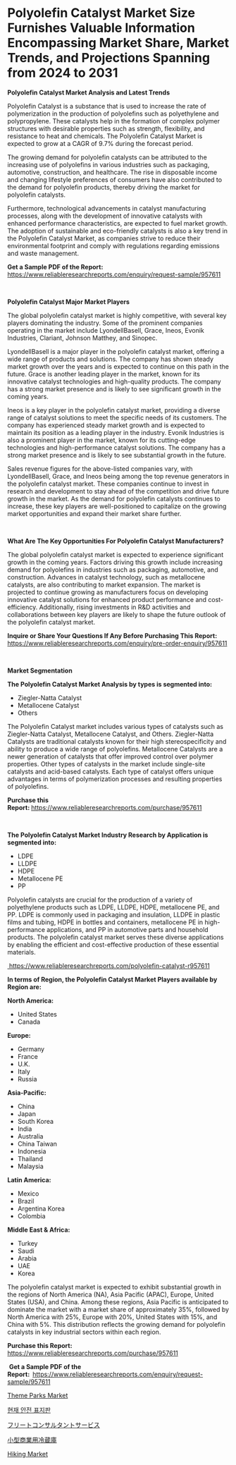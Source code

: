 <p><h1>Polyolefin Catalyst Market Size Furnishes Valuable Information Encompassing Market Share, Market Trends, and Projections Spanning from 2024 to 2031</h1></p><p><strong>Polyolefin Catalyst Market Analysis and Latest Trends</strong></p>
<p><p>Polyolefin Catalyst is a substance that is used to increase the rate of polymerization in the production of polyolefins such as polyethylene and polypropylene. These catalysts help in the formation of complex polymer structures with desirable properties such as strength, flexibility, and resistance to heat and chemicals. The Polyolefin Catalyst Market is expected to grow at a CAGR of 9.7% during the forecast period.</p><p>The growing demand for polyolefin catalysts can be attributed to the increasing use of polyolefins in various industries such as packaging, automotive, construction, and healthcare. The rise in disposable income and changing lifestyle preferences of consumers have also contributed to the demand for polyolefin products, thereby driving the market for polyolefin catalysts.</p><p>Furthermore, technological advancements in catalyst manufacturing processes, along with the development of innovative catalysts with enhanced performance characteristics, are expected to fuel market growth. The adoption of sustainable and eco-friendly catalysts is also a key trend in the Polyolefin Catalyst Market, as companies strive to reduce their environmental footprint and comply with regulations regarding emissions and waste management.</p></p>
<p><strong>Get a Sample PDF of the Report:&nbsp;</strong> <a href="https://www.reliableresearchreports.com/enquiry/request-sample/957611">https://www.reliableresearchreports.com/enquiry/request-sample/957611</a></p>
<p>&nbsp;</p>
<p><strong>Polyolefin Catalyst Major Market Players</strong></p>
<p><p>The global polyolefin catalyst market is highly competitive, with several key players dominating the industry. Some of the prominent companies operating in the market include LyondellBasell, Grace, Ineos, Evonik Industries, Clariant, Johnson Matthey, and Sinopec.</p><p>LyondellBasell is a major player in the polyolefin catalyst market, offering a wide range of products and solutions. The company has shown steady market growth over the years and is expected to continue on this path in the future. Grace is another leading player in the market, known for its innovative catalyst technologies and high-quality products. The company has a strong market presence and is likely to see significant growth in the coming years.</p><p>Ineos is a key player in the polyolefin catalyst market, providing a diverse range of catalyst solutions to meet the specific needs of its customers. The company has experienced steady market growth and is expected to maintain its position as a leading player in the industry. Evonik Industries is also a prominent player in the market, known for its cutting-edge technologies and high-performance catalyst solutions. The company has a strong market presence and is likely to see substantial growth in the future.</p><p>Sales revenue figures for the above-listed companies vary, with LyondellBasell, Grace, and Ineos being among the top revenue generators in the polyolefin catalyst market. These companies continue to invest in research and development to stay ahead of the competition and drive future growth in the market. As the demand for polyolefin catalysts continues to increase, these key players are well-positioned to capitalize on the growing market opportunities and expand their market share further.</p></p>
<p>&nbsp;</p>
<p><strong>What Are The Key Opportunities For Polyolefin Catalyst Manufacturers?</strong></p>
<p><p>The global polyolefin catalyst market is expected to experience significant growth in the coming years. Factors driving this growth include increasing demand for polyolefins in industries such as packaging, automotive, and construction. Advances in catalyst technology, such as metallocene catalysts, are also contributing to market expansion. The market is projected to continue growing as manufacturers focus on developing innovative catalyst solutions for enhanced product performance and cost-efficiency. Additionally, rising investments in R&D activities and collaborations between key players are likely to shape the future outlook of the polyolefin catalyst market.</p></p>
<p><strong>Inquire or Share Your Questions If Any Before Purchasing This Report:</strong> <a href="https://www.reliableresearchreports.com/enquiry/pre-order-enquiry/957611">https://www.reliableresearchreports.com/enquiry/pre-order-enquiry/957611</a></p>
<p>&nbsp;</p>
<p><strong>Market Segmentation</strong></p>
<p><strong>The Polyolefin Catalyst Market Analysis by types is segmented into:</strong></p>
<p><ul><li>Ziegler-Natta Catalyst</li><li>Metallocene Catalyst</li><li>Others</li></ul></p>
<p><p>The Polyolefin Catalyst market includes various types of catalysts such as Ziegler-Natta Catalyst, Metallocene Catalyst, and Others. Ziegler-Natta Catalysts are traditional catalysts known for their high stereospecificity and ability to produce a wide range of polyolefins. Metallocene Catalysts are a newer generation of catalysts that offer improved control over polymer properties. Other types of catalysts in the market include single-site catalysts and acid-based catalysts. Each type of catalyst offers unique advantages in terms of polymerization processes and resulting properties of polyolefins.</p></p>
<p><strong>Purchase this Report:&nbsp;</strong><a href="https://www.reliableresearchreports.com/purchase/957611">https://www.reliableresearchreports.com/purchase/957611</a></p>
<p>&nbsp;</p>
<p><strong>The Polyolefin Catalyst Market Industry Research by Application is segmented into:</strong></p>
<p><ul><li>LDPE</li><li>LLDPE</li><li>HDPE</li><li>Metallocene PE</li><li>PP</li></ul></p>
<p><p>Polyolefin catalysts are crucial for the production of a variety of polyethylene products such as LDPE, LLDPE, HDPE, metallocene PE, and PP. LDPE is commonly used in packaging and insulation, LLDPE in plastic films and tubing, HDPE in bottles and containers, metallocene PE in high-performance applications, and PP in automotive parts and household products. The polyolefin catalyst market serves these diverse applications by enabling the efficient and cost-effective production of these essential materials.</p></p>
<p><a href="https://www.reliableresearchreports.com/polyolefin-catalyst-r957611">&nbsp;https://www.reliableresearchreports.com/polyolefin-catalyst-r957611</a></p>
<p><strong>In terms of Region, the Polyolefin Catalyst Market Players available by Region are:</strong></p>
<p>
    <p> <strong> North America: </strong>
        <ul>
            <li>United States</li>
            <li>Canada</li>
        </ul>
        </p> 
    <p> <strong> Europe: </strong>
        <ul>
            <li>Germany</li>
            <li>France</li>
            <li>U.K.</li>
            <li>Italy</li>
            <li>Russia</li>
        </ul>
        </p> 
    <p> <strong> Asia-Pacific: </strong>
        <ul>
            <li>China</li>
            <li>Japan</li>
            <li>South Korea</li>
            <li>India</li>
            <li>Australia</li>
            <li>China Taiwan</li>
            <li>Indonesia</li>
            <li>Thailand</li>
            <li>Malaysia</li>
        </ul>
        </p> 
    <p> <strong> Latin America: </strong>
        <ul>
            <li>Mexico</li>
            <li>Brazil</li>
            <li>Argentina Korea</li>
            <li>Colombia</li>
        </ul>
        </p> 
    <p> <strong> Middle East & Africa: </strong>
        <ul>
            <li>Turkey</li>
            <li>Saudi</li>
            <li>Arabia</li>
            <li>UAE</li>
            <li>Korea</li>
        </ul>
    </p>
    </p>
<p><p>The polyolefin catalyst market is expected to exhibit substantial growth in the regions of North America (NA), Asia Pacific (APAC), Europe, United States (USA), and China. Among these regions, Asia Pacific is anticipated to dominate the market with a market share of approximately 35%, followed by North America with 25%, Europe with 20%, United States with 15%, and China with 5%. This distribution reflects the growing demand for polyolefin catalysts in key industrial sectors within each region.</p></p>
<p><strong>Purchase this Report: </strong><a href="https://www.reliableresearchreports.com/purchase/957611">https://www.reliableresearchreports.com/purchase/957611</a></p>
<p>&nbsp;<strong>Get a Sample PDF of the Report:&nbsp;&nbsp;</strong><a href="https://www.reliableresearchreports.com/enquiry/request-sample/957611">https://www.reliableresearchreports.com/enquiry/request-sample/957611</a></p>
<p><strong></strong></p>
<p><p><a href="https://github.com/jodemen/Market-Research-Report-List-3/blob/main/theme-parks-market.md">Theme Parks Market</a></p><p><a href="https://github.com/kein8762/Market-Research-Report-List-2/blob/main/9868592128939.md">현재 안전 표지판</a></p><p><a href="https://github.com/EstaSprer20231/Market-Research-Report-List-2/blob/main/700350390118.md">フリートコンサルタントサービス</a></p><p><a href="https://github.com/vlcostes/Market-Research-Report-List-2/blob/main/762411990117.md">小型商業用冷蔵庫</a></p><p><a href="https://github.com/marloy8/Market-Research-Report-List-5/blob/main/hiking-market.md">Hiking Market</a></p></p>